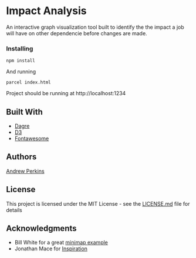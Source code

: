 # Impact Analysis

An interactive graph visualization tool built to identify the the impact a job will have on other dependencie before changes are made.


### Installing

```
npm install
```

And running

```
parcel index.html
```

Project should be running at http://localhost:1234 

## Built With

* [Dagre](https://github.com/dagrejs)
* [D3](https://d3js.org/) 
* [Fontawesome](https://fontawesome.com/) 
## Authors
[Andrew Perkins](https://arzon94.github.io)

## License

This project is licensed under the MIT License - see the [LICENSE.md](LICENSE.md) file for details

## Acknowledgments

* Bill White for a great [minimap example](http://billdwhite.com/wordpress/2017/09/12/d3-v4-zooming-understanding-zoombehavior-in-the-pan-and-zoom-minimap/)
* Jonathan Mace for [Inspiration](https://groups.google.com/forum/#!topic/dagre/A18W8UoplUI)
